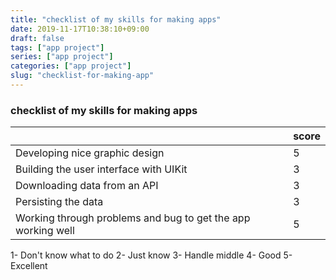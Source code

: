 ```yaml
---
title: "checklist of my skills for making apps"
date: 2019-11-17T10:38:10+09:00
draft: false
tags: ["app project"]
series: ["app project"]
categories: ["app project"]
slug: "checklist-for-making-app"
---
```

### checklist of my skills for making apps
|                                                              | score  |
|--------------------------------------------------------------|--------|
| Developing nice graphic design                               | 5      |
| Building the user interface with UIKit                       | 3      |
| Downloading data from an API                                 | 3      |
| Persisting the data                                          | 3      |
| Working through problems and bug to get the app working well | 5      |

1- Don't know what to do
2- Just know
3- Handle middle
4- Good
5- Excellent